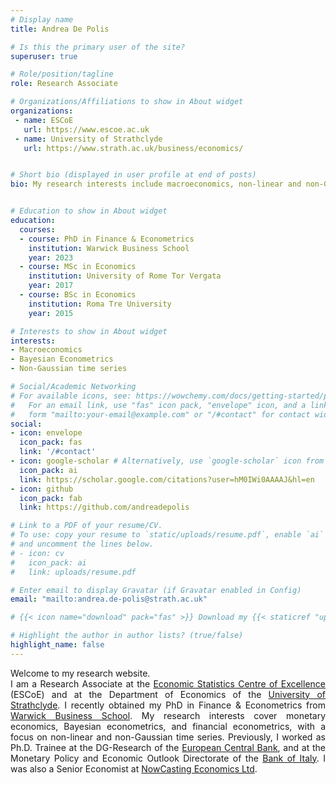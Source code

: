 ```yaml
---
# Display name
title: Andrea De Polis

# Is this the primary user of the site?
superuser: true

# Role/position/tagline
role: Research Associate

# Organizations/Affiliations to show in About widget
organizations:
 - name: ESCoE
   url: https://www.escoe.ac.uk
 - name: University of Strathclyde
   url: https://www.strath.ac.uk/business/economics/


# Short bio (displayed in user profile at end of posts)
bio: My research interests include macroeconomics, non-linear and non-Gaussian time series, forecasting and empirical asset pricing.


# Education to show in About widget
education:
  courses:
  - course: PhD in Finance & Econometrics
    institution: Warwick Business School
    year: 2023
  - course: MSc in Economics
    institution: University of Rome Tor Vergata
    year: 2017
  - course: BSc in Economics
    institution: Roma Tre University
    year: 2015

# Interests to show in About widget
interests:
- Macroeconomics
- Bayesian Econometrics
- Non-Gaussian time series

# Social/Academic Networking
# For available icons, see: https://wowchemy.com/docs/getting-started/page-builder/#icons
#   For an email link, use "fas" icon pack, "envelope" icon, and a link in the
#   form "mailto:your-email@example.com" or "/#contact" for contact widget.
social:
- icon: envelope
  icon_pack: fas
  link: '/#contact'
- icon: google-scholar # Alternatively, use `google-scholar` icon from `ai` icon pack
  icon_pack: ai
  link: https://scholar.google.com/citations?user=hM0IWi0AAAAJ&hl=en
- icon: github
  icon_pack: fab
  link: https://github.com/andreadepolis

# Link to a PDF of your resume/CV.
# To use: copy your resume to `static/uploads/resume.pdf`, enable `ai` icons in `params.toml`,
# and uncomment the lines below.
# - icon: cv
#   icon_pack: ai
#   link: uploads/resume.pdf

# Enter email to display Gravatar (if Gravatar enabled in Config)
email: "mailto:andrea.de-polis@strath.ac.uk"

# {{< icon name="download" pack="fas" >}} Download my {{< staticref "uploads/demo_resume.pdf" "newtab" >}}resumé{{< /staticref >}}.

# Highlight the author in author lists? (true/false)
highlight_name: false
---
```

<div style="text-align: justify">
Welcome to my research website.<br> I am a Research Associate at the <a href="https://www.escoe.ac.uk" target="_blank">Economic Statistics Centre of Excellence</a> (ESCoE) and at the Department of Economics of the <a href="https://www.strath.ac.uk/business/economics/" target+""> University of Strathclyde</a>. I recently obtained my PhD in Finance & Econometrics from <a href="https://www.wbs.ac.uk" target="_blank" rel="noopener noreferrer"> Warwick Business School</a>. My research interests cover monetary economics, Bayesian econometrics, and financial econometrics, with a focus on non-linear and non-Gaussian time series. Previously, I worked as Ph.D. Trainee at the DG-Research of the <a href="https://www.ecb.europa.eu/home/html/index.en.html" target="_blank" rel="noopener noreferrer"> European Central Bank</a>, and at the Monetary Policy and Economic Outlook Directorate of the <a href="https://www.bancaditalia.it/homepage/index.html?com.dotmarketing.htmlpage.language=1" target="_blank" rel="noopener noreferrer">Bank of Italy</a>. I was also a Senior Economist at <a href="https://www.now-casting.com/home" target="_blank" rel="noopener noreferrer"> NowCasting Economics Ltd</a>.
</div>

